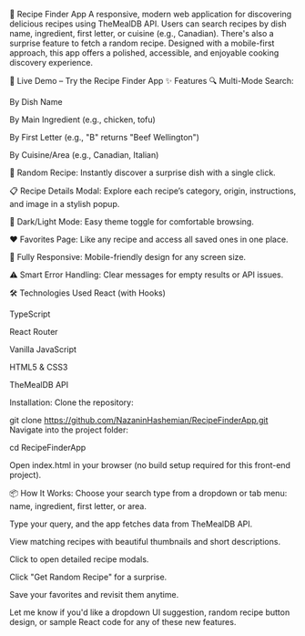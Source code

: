 🥘 Recipe Finder App
A responsive, modern web application for discovering delicious recipes using TheMealDB API. Users can search recipes by dish name, ingredient, first letter, or cuisine (e.g., Canadian). There's also a surprise feature to fetch a random recipe. Designed with a mobile-first approach, this app offers a polished, accessible, and enjoyable cooking discovery experience.

🔗 Live Demo – Try the Recipe Finder App
✨ Features
🔍 Multi-Mode Search:

By Dish Name

By Main Ingredient (e.g., chicken, tofu)

By First Letter (e.g., "B" returns "Beef Wellington")

By Cuisine/Area (e.g., Canadian, Italian)

🎲 Random Recipe: Instantly discover a surprise dish with a single click.

📋 Recipe Details Modal: Explore each recipe’s category, origin, instructions, and image in a stylish popup.

🌙 Dark/Light Mode: Easy theme toggle for comfortable browsing.

❤️ Favorites Page: Like any recipe and access all saved ones in one place.

📱 Fully Responsive: Mobile-friendly design for any screen size.

⚠️ Smart Error Handling: Clear messages for empty results or API issues.

🛠 Technologies Used
React (with Hooks)

TypeScript

React Router

Vanilla JavaScript

HTML5 & CSS3

TheMealDB API


Installation:
Clone the repository:

git clone https://github.com/NazaninHashemian/RecipeFinderApp.git
Navigate into the project folder:

cd RecipeFinderApp

Open index.html in your browser (no build setup required for this front-end project).


📦 How It Works:
Choose your search type from a dropdown or tab menu: name, ingredient, first letter, or area.

Type your query, and the app fetches data from TheMealDB API.

View matching recipes with beautiful thumbnails and short descriptions.

Click to open detailed recipe modals.

Click "Get Random Recipe" for a surprise.

Save your favorites and revisit them anytime.

Let me know if you'd like a dropdown UI suggestion, random recipe button design, or sample React code for any of these new features.



